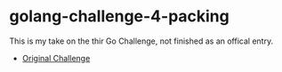 # golang-challenge-4-packing

This is my take on the thir Go Challenge, not finished as an offical entry.

* [Original Challenge](http://golang-challenge.com/go-challenge4/)
